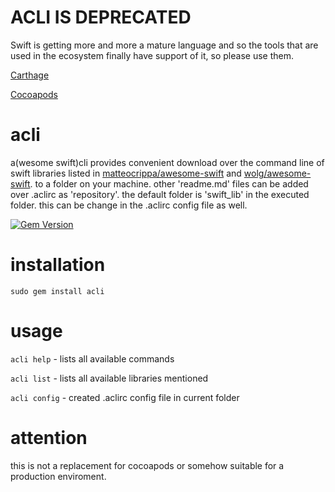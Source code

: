 ACLI IS DEPRECATED
=====
Swift is getting more and more a mature language and so the tools that are used in the ecosystem finally have support of it, so please use them. 

[Carthage](https://github.com/Carthage/Carthage)

[Cocoapods](http://cocoapods.org)


acli
====

a(wesome swift)cli provides convenient download over the command line of swift libraries listed in [matteocrippa/awesome-swift](https://github.com/matteocrippa/awesome-swift) and [wolg/awesome-swift](https://github.com/Wolg/awesome-swift). to a folder on your machine. other 'readme.md' files can be added over .aclirc as 'repository'. the default folder is 'swift_lib' in the executed folder. this can be change in the .aclirc config file as well.

[![Gem Version](https://badge.fury.io/rb/acli.svg)](http://badge.fury.io/rb/acli)

installation
===
```sudo gem install acli```


usage
===

```acli help``` - lists all available commands

```acli list``` - lists all available libraries mentioned

```acli config``` - created .aclirc config file in current folder


attention
===
this is not a replacement for cocoapods or somehow suitable for a production enviroment.
